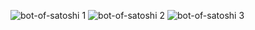 ![bot-of-satoshi 1](https://github.com/rabbitrepo/bot-of-satoshi/assets/128143400/ba2a274f-9a49-4378-8e77-8f81bca70ccf)
![bot-of-satoshi 2](https://github.com/rabbitrepo/bot-of-satoshi/assets/128143400/a3aa9059-243f-4d04-a9a4-6cab19f93f79)
![bot-of-satoshi 3](https://github.com/rabbitrepo/bot-of-satoshi/assets/128143400/153b10ca-2f64-4977-b2f4-937c9cd0c03b)
